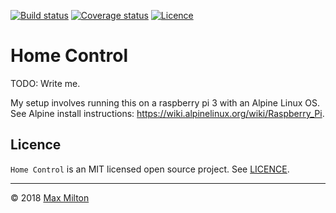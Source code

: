 <!-- markdownlint-disable first-line-h1 no-inline-html -->

[![Build status](https://img.shields.io/circleci/project/github/MaxMilton/home-control.svg)](https://circleci.com/gh/MaxMilton/home-control)
[![Coverage status](https://img.shields.io/codecov/c/github/MaxMilton/home-control.svg)](https://codecov.io/gh/MaxMilton/home-control)
[![Licence](https://img.shields.io/github/license/MaxMilton/home-control.svg)](https://github.com/MaxMilton/home-control/blob/master/LICENCE)

# Home Control

TODO: Write me.

My setup involves running this on a raspberry pi 3 with an Alpine Linux OS. See Alpine install instructions: <https://wiki.alpinelinux.org/wiki/Raspberry_Pi>.

## Licence

`Home Control` is an MIT licensed open source project. See [LICENCE](https://github.com/MaxMilton/home-control/blob/master/LICENCE).

-----

© 2018 [Max Milton](https://maxmilton.com)
